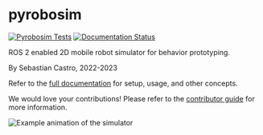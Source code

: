 # pyrobosim

[![Pyrobosim Tests](https://github.com/sea-bass/pyrobosim/actions/workflows/tests.yml/badge.svg?branch=main)](https://github.com/sea-bass/pyrobosim/actions/workflows/tests.yml)
[![Documentation Status](https://readthedocs.org/projects/pyrobosim/badge/?version=latest)](https://pyrobosim.readthedocs.io/en/latest/?badge=latest)

ROS 2 enabled 2D mobile robot simulator for behavior prototyping.

By Sebastian Castro, 2022-2023

Refer to the [full documentation](https://pyrobosim.readthedocs.io/) for setup, usage, and other concepts.

We would love your contributions!
Please refer to the [contributor guide](CONTRIBUTING.md) for more information.

![Example animation of the simulator](docs/source/media/pyrobosim_demo.gif)
